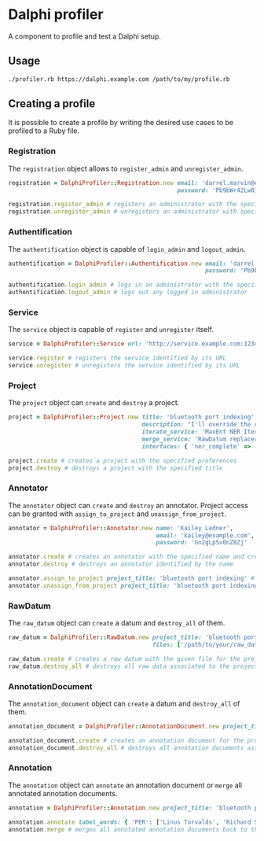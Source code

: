 # Dalphi profiler

A component to profile and test a Dalphi setup.

## Usage

```bash
./profiler.rb https://dalphi.example.com /path/to/my/profile.rb
```

## Creating a profile

It is possible to create a profile by writing the desired use cases to be profiled to a Ruby file.

### Registration

The `registration` object allows to `register_admin` and `unregister_admin`.

```ruby
registration = DalphiProfiler::Registration.new email: 'darrel.marvin@example.com',
                                                password: 'Pb9bWr42Lw01Vm'

registration.register_admin # registers an administrator with the specified credentials
registration.unregister_admin # unregisters an administrator with specified email
```

### Authentification

The `authentification` object is capable of `login_admin` and `logout_admin`.

```ruby
authentification = DalphiProfiler::Authentification.new email: 'darrel.marvin@example.com',
                                                        password: 'Pb9bWr42Lw01Vm'

authentification.login_admin # logs in an administrator with the specified credentials
authentification.logout_admin # logs out any logged in administrator
```

### Service

The `service` object is capable of `register` and `unregister` itself.

```ruby
service = DalphiProfiler::Service url: 'http://service.example.com:1234/api/v1'

service.register # registers the service identified by its URL
service.unregister # unregisters the service identified by its URL
```

### Project

The `project` object can `create` and `destroy` a project.

```ruby
project = DalphiProfiler::Project.new title: 'bluetooth port indexing',
                                      description: "I'll override the cross-platform IB panel, that should bus the JSON interface!",
                                      iterate_service: 'MaxEnt NER Iterator (synchronous)',
                                      merge_service: 'RawDatum replacer (synchronous)',
                                      interfaces: { 'ner_complete' => 'NER complete' }

project.create # creates a project with the specified preferences
project.destroy # destroys a project with the specified title
```

### Annotator

The `annotator` object can `create` and `destroy` an annotator.
Project access can be granted with `assign_to_project` and `unassign_from_project`.

```ruby
annotator = DalphiProfiler::Annotator.new name: 'Kailey Ledner',
                                          email: 'kailey@example.com',
                                          password: 'Gn2gLp5v0nZ8Zj'

annotator.create # creates an annotator with the specified name and credentials
annotator.destroy # destroys an annotator identified by the name

annotator.assign_to_project project_title: 'bluetooth port indexing' # assignes the annotator identified by the name and email to the project identified by its title
annotator.unassign_from_project project_title: 'bluetooth port indexing' # unassignes the annotator identified by its name from the project identified by its title
```

### RawDatum

The `raw_datum` object can `create` a datum and `destroy_all` of them.

```ruby
raw_datum = DalphiProfiler::RawDatum.new project_title: 'bluetooth port indexing',
                                         files: ['/path/to/your/raw_datum_1.json', '/path/to/your/raw_datum_2.json']

raw_datum.create # creates a raw datum with the given file for the project with the specified project title
raw_datum.destroy_all # destroys all raw data associated to the project with the given title
```

### AnnotationDocument

The `annotation_document` object can `create` a datum and `destroy_all` of them.

```ruby
annotation_document = DalphiProfiler::AnnotationDocument.new project_title: 'bluetooth port indexing'

annotation_document.create # creates an annotation document for the project with the specified project title
annotation_document.destroy_all # destroys all annotation documents associated to the project with the given title
```

### Annotation

The `annotation` object can `annotate` an annotation document or `merge` all annotated annotation documents.

```ruby
annotation = DalphiProfiler::Annotation.new project_title: 'bluetooth port indexing'

annotation.annotate label_words: { 'PER': ['Linus Torvalds', 'Richard Stallman'], 'COM': ['Linux Foundation', 'Canonical'] } # annotates one annotation document with the given words for the coresponding labels
annotation.merge # merges all annotated annotation documents back to the corresponding raw datum
```
